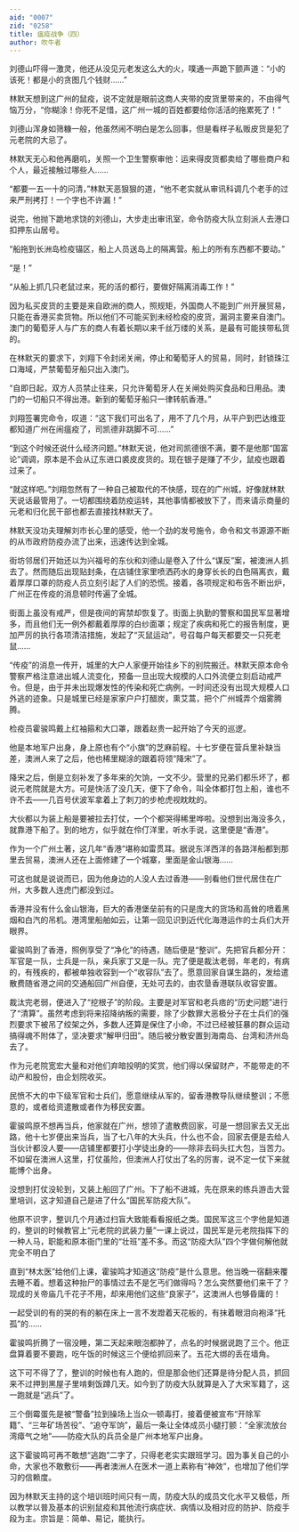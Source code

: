 ```yaml
---
aid: "0007"
zid: "0258"
title: 瘟疫战争（四）
author: 吹牛者
---
```


刘德山吓得一激灵，他还从没见元老发这么大的火，噗通一声跪下颤声道：“小的该死！都是小的贪图几个钱财……”

林默天想到这广州的鼠疫，说不定就是眼前这商人夹带的皮货里带来的，不由得气恼万分，“你糊涂！你死不足惜，这广州一城的百姓都要给你活活的拖累死了！”

刘德山浑身如筛糠一般，他虽然闹不明白是怎么回事，但是看样子私贩皮货是犯了元老院的大忌了。

林默天无心和他再磨叽，关照一个卫生警察审他：运来得皮货都卖给了哪些商户和个人，最近接触过哪些人……

“都要一五一十的问清，”林默天恶狠狠的道，“他不老实就从审讯科调几个老手的过来严刑拷打！一个字也不许漏！”

说完，他抛下跪地求饶的刘德山，大步走出审讯室，命令防疫大队立刻派人去港口扣押东山居号。

“船拖到长洲岛检疫锚区，船上人员送岛上的隔离营。船上的所有东西都不要动。”

“是！”

“从船上抓几只老鼠过来，死的活的都行，要做好隔离消毒工作！”

因为私买皮货的主要是来自欧洲的商人，照规矩，外国商人不能到广州开展贸易，只能在香港买卖货物。所以他们不可能买到未经检疫的皮货，漏洞主要来自澳门。澳门的葡萄牙人与广东的商人有着长期以来千丝万缕的关系，是最有可能挟带私货的。

在林默天的要求下，刘翔下令封闭关闸，停止和葡萄牙人的贸易，同时，封锁珠江口海域，严禁葡萄牙船只出入澳门。

“自即日起，双方人员禁止往来，只允许葡萄牙人在关闸处购买食品和日用品。澳门的一切船只不得出港。新到的葡萄牙船只一律转航香港。”

刘翔签署完命令，叹道：“这下我们可出名了，用不了几个月，从平户到巴达维亚都知道广州在闹瘟疫了，司凯德非跳脚不可……”

“到这个时候还说什么经济问题。”林默天说，他对司凯德很不满，要不是他那“国富论”调调，原本是不会从辽东进口裘皮皮货的。现在银子是赚了不少，鼠疫也跟着过来了。

“就这样吧。”刘翔忽然有了一种自己被取代的不快感，现在的广州城，好像就林默天说话最管用了。一切都围绕着防疫运转，其他事情都被放下了，而来请示商量的元老和归化民干部也都去直接找林默天了。

林默天没功夫理解刘市长心里的感受，他一个劲的发号施令，命令和文书源源不断的从市政府防疫办流了出来，迅速传达到全城。

街坊邻居们开始还以为兴福号的东伙和刘德山是卷入了什么“谋反”案，被澳洲人抓去了。然而随后出现贴封条，在店铺住家里喷洒药水的身穿长长的白色隔离衣，戴着厚厚口罩的防疫人员立刻引起了人们的恐慌。接着，各项规定和布告不断出炉，广州正在传疫的消息顿时传遍了全城。

街面上虽没有戒严，但是夜间的宵禁却恢复了。街面上执勤的警察和国民军显著增多，而且他们无一例外都戴着厚厚的白纱面罩；规定了疾病和死亡的报告制度，更加严厉的执行各项清洁措施，发起了“灭鼠运动”，号召每户每天都要交一只死老鼠……

“传疫”的消息一传开，城里的大户人家便开始往乡下的别院搬迁。林默天原本命令警察严格注意进出城人流变化，预备一旦出现大规模的人口外流便立刻启动戒严令。但是，由于并未出现爆发性的传染和死亡病例，一时间还没有出现大规模人口外逃的迹象。只是城里已经是家家户户打醋炭，熏艾蒿，把个广州城弄个烟雾腾腾。

检疫员霍骏鸣戴上红袖箍和大口罩，跟着赵贵一起开始了今天的巡逻。

他是本地军户出身，身上原也有个“小旗”的芝麻前程。十七岁便在营兵里补缺当差，澳洲人来了之后，他也稀里糊涂的跟着将领“降宋”了。

降宋之后，倒是立刻补发了多年来的欠饷，一文不少。营里的兄弟们都乐坏了，都说元老院就是大方。可是快活了没几天，便下了命令，叫全体都打包上船，谁也不许不去――几百号伏波军拿着上了刺刀的步枪虎视眈眈的。

大伙都以为装上船是要被拉去打仗，一个个都哭得稀里哗啦。没想到出海没多久，就靠港下船了。到的地方，似乎就在伶仃洋里，听水手说，这里便是“香港”。

作为一个广州土著，这几年“香港”堪称如雷贯耳。据说东洋西洋的各路洋船都到那里去贸易，澳洲人还在上面修建了一个城寨，里面是金山银海……

可这也就是说说而已，因为他身边的人没人去过香港――别看他们世代居住在广州，大多数人连虎门都没到过。

香港并没有什么金山银海，巨大的香港堡垒前有的只是庞大的货场和高耸的喷着黑烟和白汽的吊机。港湾里船舶如云，让第一回见识到近代化海港运作的士兵们大开眼界。

霍骏鸣到了香港，照例享受了“净化”的待遇，随后便是“整训”。先把官兵都分开：军官是一队，士兵是一队，亲兵家丁又是一队。完了便是裁汰老弱，年老的，有病的，有残疾的，都被单独收容到一个“收容队”去了。愿意回家自谋生路的，发给遣散费随省港之间的交通船回广州自便，无处可去的，由农垦香港联队收容安置。

裁汰完老弱，便进入了“挖根子”的阶段。主要是对军官和老兵痞的“历史问题”进行了“清算”。虽然考虑到将来招降纳叛的需要，除了少数罪大恶极分子在士兵们的强烈要求下被吊了绞架之外，多数人还算是保住了小命，不过已经被狂暴的群众运动搞得魂不附体了，坚决要求“解甲归田”。随后被分散安置到海南岛、台湾和济州岛去了。

作为元老院宽宏大量和对他们弃暗投明的奖赏，他们得以保留财产，不能带走的不动产和股份，由企划院收买。

民愤不大的中下级军官和士兵们，愿意继续从军的，留香港教导队继续整训；不愿意的，或者给资遣散或者作为移民安置。

霍骏鸣原不想再当兵，他家就在广州，想领了遣散费回家，可是一想回家去又无出路，他十七岁便出来当兵，当了七八年的大头兵，什么也不会，回家去便是去给人当伙计都没人要――店铺里都要打小学徒出身的――除非去码头扛大包，当苦力。不如留在澳洲人这里，打仗虽险，但澳洲人打仗出了名的厉害，说不定一仗下来就能博个出身。

没想到打仗没轮到，又装上船回了广州。下了船不进城，先在原来的练兵游击大营里培训，这才知道自己是进了什么“国民军防疫大队”。

他原不识字，整训几个月通过扫盲大致能看看报纸之类。国民军这三个字他是知道的，整训的时候教官上“元老院的武装力量”一课上说过，国民军是元老院指挥下的一种人马，职能和原本衙门里的“壮班”差不多。而这“防疫大队”四个字做何解他就完全不明白了

直到“林太医”给他们上课，霍骏鸣才知道这“防疫”是什么意思。他当晚一宿翻来覆去睡不着。想着这种抬尸的事情过去不是乞丐们做得吗？怎么突然要他们来干了？现成的关帝庙几千花子不用，却来用他们这些“良家子”，这澳洲人也够昏庸的！

一起受训的有的哭的有的躺在床上一言不发蹬着天花板的，有抹着眼泪向袍泽“托孤”的……

霍骏鸣折腾了一宿没睡，第二天起来眼泡都肿了，点名的时候据说跑了三个。他正盘算着要不要跑，吃午饭的时候这三个便给抓回来了。五花大绑的丢在墙角。

这下可不得了了，整训的时候也有人跑的，但是那会他们还算是待分配人员，抓回来不过押到黑屋子里啃剩饭蹲几天。如今到了防疫大队就算是入了大宋军籍了，这一跑就是“逃兵”了。

三个倒霉蛋先是被“警备”拉到操场上当众一顿毒打，接着便被宣布“开除军籍”、“三年矿场苦役”、“追夺军饷”，最后一条让全体成员小腿打颤：“全家流放台湾瘴气之地”――防疫大队的兵员全是广州本地军户出身。

这下霍骏鸣可再不敢想“逃跑”二字了，只得老老实实跟班学习。因为事关自己的小命，大家也不敢敷衍――再者澳洲人在医术一道上素称有“神效”，也增加了他们学习的信赖度。

因为林默天主持的这个培训班时间只有一周，防疫大队的成员文化水平又极低，所以教学以普及基本的识别鼠疫和其他流行病症状、病情以及相对应的防护、防疫手段为主。宗旨是：简单、易记，能执行。
